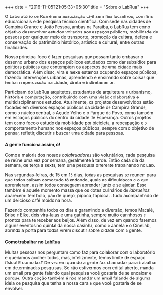 +++
date = "2016-11-05T21:05:33+05:30"
title = "Sobre o LabRua"
+++

O Laboratório de Rua é uma associação civil sem fins lucrativos, com fins educacionais e de pesquisa técnico científica. Com sede nas cidades de Campina Grande e João Pessoa, ambas na Paraíba, o LabRua tem como objetivo desenvolver estudos voltados aos espaços públicos, mobilidade de pessoas por qualquer meio de transporte, promoção da cultura, defesa e conservação do patrimônio histórico, artístico e cultural, entre outras finalidades.

Nosso principal foco é fazer pesquisas que possam tanto embasar o desenho urbano dos espaços públicos estudados como dar subsídios para políticas públicas que contemplem os aspectos de uma cidade mais democrática. Além disso, vira e mexe estamos ocupando espaços públicos, fazendo intervenções urbanas, aprendendo e ensinando sobre coisas que tenham repercussão na cidade, direta e indiretamente.

Participam do LabRua arquitetos, estudantes de arquitetura e urbanismo, história e computação, contribuindo com uma visão colaborativa e multidisciplinar nos estudos. Atualmente, os projetos desenvolvidos estão focados em diversos espaços públicos da cidade de Campina Grande, como o núcleo central, o Açude Velho e o Parque do Povo, como também em espaços públicos do centro da cidade de Esperança. Outros projetos tem como foco o estudo da mobilidade por bicicleta, a reocupação e o comportamento humano nos espaços públicos, sempre com o objetivo de pensar, refletir, discutir e buscar uma cidade para pessoas.

#### A gente funciona assim, ó!

Como a maioria dos nossos *colabruadores* são voluntários, cada pesquisa se reúne uma vez por semana, geralmente à tarde. Então cada dia da semana, de terça à sexta, tem uma pesquisa diferente trabalhando no Lab.

Nas segundas-feiras, de 15 em 15 dias, todas as pesquisas se reunem para que todos saibam como tudo tá andando, quais as dificuldades e o que aprenderam, assim todos conseguem aprender junto e se ajudar. Esse também é aquele momento massa que os dotes culinários do *labrueiros* aparecem: tem bolo, pão de queijo, pipoca, tapioca… tudo acompanhado de um delicioso café moído na hora.

Fazendo companhia todos os dias e garantindo a diversão, temos Macalé, Brise e Elke, dois vira-latas e uma gatinha, sempre muito carinhosos e prontos para te receber aos beijos. Além disso, de vez em quando fazemos alguns eventos no quintal da nossa casinha, como o Janela e o CineLab, abrindo a porta para todos virem discutir sobre cidade com a gente.


#### Como trabalhar no LabRua

Muitas pessoas nos perguntam como faz para colaborar com o laboratório e queríamos acolher todos, mas, infelizmente, temos limite de espaço físico!
E como faz? De vez em quando a gente faz chamadas para trabalhar em determinadas pesquisas. Se não estivermos com edital aberto, manda um email pra gente falando qual pesquisa você gostaria de se encaixar e porquê. Outra opção também é nos mandar um email falando de alguma ideia de pesquisa que tenha a nossa cara e que você gostaria de se envolver.


[1]: /img/about.jpg
